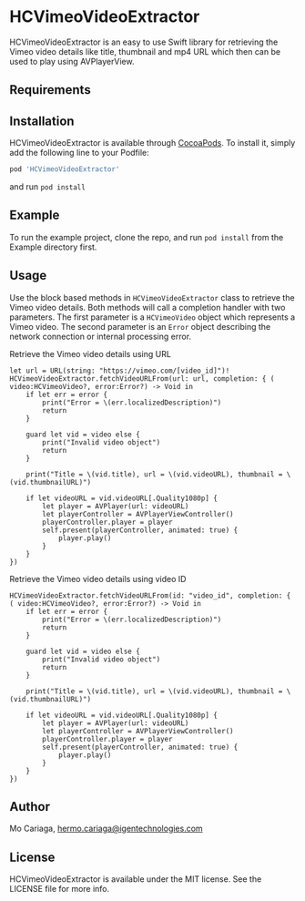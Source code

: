 

# HCVimeoVideoExtractor

HCVimeoVideoExtractor is an easy to use Swift library for retrieving the Vimeo video details like title, thumbnail and mp4 URL which then can be used to play using AVPlayerView.


## Requirements


## Installation

HCVimeoVideoExtractor is available through [CocoaPods](http://cocoapods.org). To install
it, simply add the following line to your Podfile:

```ruby
pod 'HCVimeoVideoExtractor'
```

and run `pod install`

## Example

To run the example project, clone the repo, and run `pod install` from the Example directory first.

## Usage
Use the block based methods in `HCVimeoVideoExtractor` class to retrieve the Vimeo video details. Both methods will call a completion handler with two parameters. The first parameter is a `HCVimeoVideo` object which represents a Vimeo video. The second parameter is an `Error` object describing the network connection or internal processing error. 

Retrieve the Vimeo video details using URL

```
let url = URL(string: "https://vimeo.com/[video_id]")!
HCVimeoVideoExtractor.fetchVideoURLFrom(url: url, completion: { ( video:HCVimeoVideo?, error:Error?) -> Void in                
    if let err = error {                    
        print("Error = \(err.localizedDescription)")                    
        return
    }
    
    guard let vid = video else {
        print("Invalid video object")
        return
    }
    
    print("Title = \(vid.title), url = \(vid.videoURL), thumbnail = \(vid.thumbnailURL)")
        
    if let videoURL = vid.videoURL[.Quality1080p] {
        let player = AVPlayer(url: videoURL)
        let playerController = AVPlayerViewController()
        playerController.player = player
        self.present(playerController, animated: true) {
            player.play()
        }
    }                            
})
```
Retrieve the Vimeo video details using video ID
```
HCVimeoVideoExtractor.fetchVideoURLFrom(id: "video_id", completion: { ( video:HCVimeoVideo?, error:Error?) -> Void in
    if let err = error {
        print("Error = \(err.localizedDescription)")
        return
    }
    
    guard let vid = video else {
        print("Invalid video object")
        return
    }
    
    print("Title = \(vid.title), url = \(vid.videoURL), thumbnail = \(vid.thumbnailURL)")
    
    if let videoURL = vid.videoURL[.Quality1080p] {
        let player = AVPlayer(url: videoURL)
        let playerController = AVPlayerViewController()
        playerController.player = player
        self.present(playerController, animated: true) {
            player.play()
        }
    }
})
```

## Author

Mo Cariaga, hermo.cariaga@igentechnologies.com

## License

HCVimeoVideoExtractor is available under the MIT license. See the LICENSE file for more info.
